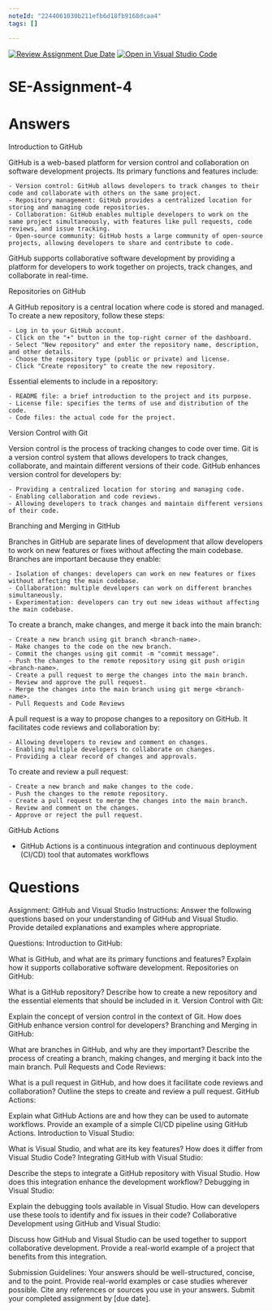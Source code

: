 ```yaml
---
noteId: "2244061030b211efb6d18fb9168dcaa4"
tags: []

---
```


[![Review Assignment Due Date](https://classroom.github.com/assets/deadline-readme-button-22041afd0340ce965d47ae6ef1cefeee28c7c493a6346c4f15d667ab976d596c.svg)](https://classroom.github.com/a/GvXCZgfk)
[![Open in Visual Studio Code](https://classroom.github.com/assets/open-in-vscode-2e0aaae1b6195c2367325f4f02e2d04e9abb55f0b24a779b69b11b9e10269abc.svg)](https://classroom.github.com/online_ide?assignment_repo_id=15314519&assignment_repo_type=AssignmentRepo)
# SE-Assignment-4

# Answers

Introduction to GitHub

GitHub is a web-based platform for version control and collaboration on software development projects. Its primary functions and features include:

    - Version control: GitHub allows developers to track changes to their code and collaborate with others on the same project.
    - Repository management: GitHub provides a centralized location for storing and managing code repositories.
    - Collaboration: GitHub enables multiple developers to work on the same project simultaneously, with features like pull requests, code reviews, and issue tracking.
    - Open-source community: GitHub hosts a large community of open-source projects, allowing developers to share and contribute to code.

GitHub supports collaborative software development by providing a platform for developers to work together on projects, track changes, and collaborate in real-time.

Repositories on GitHub

A GitHub repository is a central location where code is stored and managed. To create a new repository, follow these steps:

    - Log in to your GitHub account.
    - Click on the "+" button in the top-right corner of the dashboard.
    - Select "New repository" and enter the repository name, description, and other details.
    - Choose the repository type (public or private) and license.
    - Click "Create repository" to create the new repository.

Essential elements to include in a repository:

    - README file: a brief introduction to the project and its purpose.
    - License file: specifies the terms of use and distribution of the code.
    - Code files: the actual code for the project.


Version Control with Git

Version control is the process of tracking changes to code over time. Git is a version control system that allows developers to track changes, collaborate, and maintain different versions of their code. GitHub enhances version control for developers by:

    - Providing a centralized location for storing and managing code.
    - Enabling collaboration and code reviews.
    - Allowing developers to track changes and maintain different versions of their code.


Branching and Merging in GitHub

Branches in GitHub are separate lines of development that allow developers to work on new features or fixes without affecting the main codebase. Branches are important because they enable:

    - Isolation of changes: developers can work on new features or fixes without affecting the main codebase.
    - Collaboration: multiple developers can work on different branches simultaneously.
    - Experimentation: developers can try out new ideas without affecting the main codebase.


To create a branch, make changes, and merge it back into the main branch:

    - Create a new branch using git branch <branch-name>.
    - Make changes to the code on the new branch.
    - Commit the changes using git commit -m "commit message".
    - Push the changes to the remote repository using git push origin <branch-name>.
    - Create a pull request to merge the changes into the main branch.
    - Review and approve the pull request.
    - Merge the changes into the main branch using git merge <branch-name>.
    - Pull Requests and Code Reviews

A pull request is a way to propose changes to a repository on GitHub. It facilitates code reviews and collaboration by:

    - Allowing developers to review and comment on changes.
    - Enabling multiple developers to collaborate on changes.
    - Providing a clear record of changes and approvals.

To create and review a pull request:

    - Create a new branch and make changes to the code.
    - Push the changes to the remote repository.
    - Create a pull request to merge the changes into the main branch.
    - Review and comment on the changes.
    - Approve or reject the pull request.


GitHub Actions

- GitHub Actions is a continuous integration and continuous deployment (CI/CD) tool that automates workflows

# Questions

Assignment: GitHub and Visual Studio
Instructions:
Answer the following questions based on your understanding of GitHub and Visual Studio. Provide detailed explanations and examples where appropriate.

Questions:
Introduction to GitHub:

What is GitHub, and what are its primary functions and features? Explain how it supports collaborative software development.
Repositories on GitHub:

What is a GitHub repository? Describe how to create a new repository and the essential elements that should be included in it.
Version Control with Git:

Explain the concept of version control in the context of Git. How does GitHub enhance version control for developers?
Branching and Merging in GitHub:

What are branches in GitHub, and why are they important? Describe the process of creating a branch, making changes, and merging it back into the main branch.
Pull Requests and Code Reviews:

What is a pull request in GitHub, and how does it facilitate code reviews and collaboration? Outline the steps to create and review a pull request.
GitHub Actions:

Explain what GitHub Actions are and how they can be used to automate workflows. Provide an example of a simple CI/CD pipeline using GitHub Actions.
Introduction to Visual Studio:

What is Visual Studio, and what are its key features? How does it differ from Visual Studio Code?
Integrating GitHub with Visual Studio:

Describe the steps to integrate a GitHub repository with Visual Studio. How does this integration enhance the development workflow?
Debugging in Visual Studio:

Explain the debugging tools available in Visual Studio. How can developers use these tools to identify and fix issues in their code?
Collaborative Development using GitHub and Visual Studio:

Discuss how GitHub and Visual Studio can be used together to support collaborative development. Provide a real-world example of a project that benefits from this integration.


Submission Guidelines:
Your answers should be well-structured, concise, and to the point.
Provide real-world examples or case studies wherever possible.
Cite any references or sources you use in your answers.
Submit your completed assignment by [due date].
